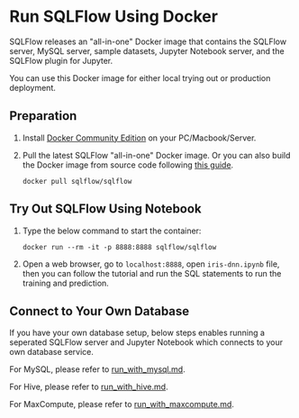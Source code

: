 # Run SQLFlow Using Docker

SQLFlow releases an "all-in-one" Docker image that contains the SQLFlow server, MySQL
server, sample datasets, Jupyter Notebook server, and the SQLFlow plugin for Jupyter.

You can use this Docker image for either local trying out or production deployment.

## Preparation

1. Install [Docker Community Edition](https://docs.docker.com/install/) on your PC/Macbook/Server.
1. Pull the latest SQLFlow "all-in-one" Docker image. Or you can also 
   build the Docker image from source code following [this guide](/doc/build.md).

   ```
   docker pull sqlflow/sqlflow
   ```

## Try Out SQLFlow Using Notebook

1. Type the below command to start the container:

   ```
   docker run --rm -it -p 8888:8888 sqlflow/sqlflow
   ```

1. Open a web browser, go to `localhost:8888`, open `iris-dnn.ipynb` file, then you can
   follow the tutorial and run the SQL statements to run the training and prediction.

## Connect to Your Own Database


If you have your own database setup, below steps enables running a seperated
SQLFlow server and Jupyter Notebook which connects to your own database service.

For MySQL, please refer to [run_with_mysql.md](/doc/run_with_mysql.md).

For Hive, please refer to [run_with_hive.md](/doc/run_with_hive.md).

For MaxCompute, please refer to [run_with_maxcompute.md](/doc/run_with_maxcompute.md).
